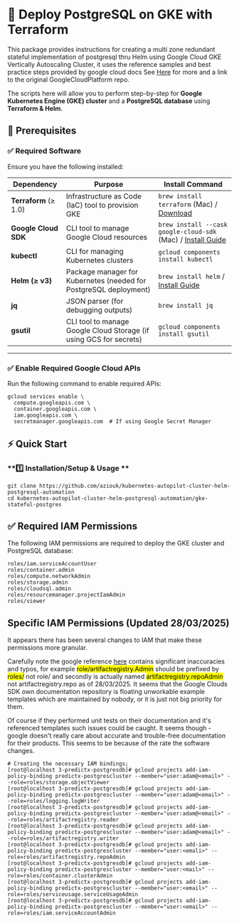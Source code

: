 # 🚀 Deploy PostgreSQL on GKE with Terraform

This package provides instructions for creating a multi zone redundant stateful implementation of postgresql thru Helm
using Google Cloud GKE Vertically Autoscaling Cluster, it uses the reference samples and best practice steps provided by google cloud docs See [Here](https://github.com/aziouk/kubernetes-engine-samples) for more and a link to the original GoogleCloudPlatform repo.

The scripts here will allow you to perform step-by-step for **Google Kubernetes Engine (GKE) cluster** and a **PostgreSQL database** using **Terraform & Helm**.




## 📌 Prerequisites

### ✅ Required Software
Ensure you have the following installed:

| Dependency         | Purpose                                          | Install Command |
|-------------------|------------------------------------------------|----------------|
| **Terraform** (≥ 1.0) | Infrastructure as Code (IaC) tool to provision GKE | `brew install terraform` (Mac) / [Download](https://developer.hashicorp.com/terraform/downloads) |
| **Google Cloud SDK** | CLI tool to manage Google Cloud resources | `brew install --cask google-cloud-sdk` (Mac) / [Install Guide](https://cloud.google.com/sdk/docs/install) |
| **kubectl** | CLI for managing Kubernetes clusters | `gcloud components install kubectl` |
| **Helm (≥ v3)** | Package manager for Kubernetes (needed for PostgreSQL deployment) | `brew install helm` / [Install Guide](https://helm.sh/docs/intro/install/) |
| **jq** | JSON parser (for debugging outputs) | `brew install jq` |
| **gsutil** | CLI tool to manage Google Cloud Storage (if using GCS for secrets) | `gcloud components install gsutil` |

---

### ✅ Enable Required Google Cloud APIs
Run the following command to enable required APIs:
``` 
gcloud services enable \
  compute.googleapis.com \
  container.googleapis.com \
  iam.googleapis.com \
  secretmanager.googleapis.com  # If using Google Secret Manager
```

## ⚡ Quick Start

### **1️⃣ Installation/Setup & Usage **

```
git clone https://github.com/aziouk/kubernetes-autopilot-cluster-helm-postgresql-automation
cd kubernetes-autopilot-cluster-helm-postgresql-automation/gke-stateful-postgres
```

## ✅ Required IAM Permissions

The following IAM permissions are required to deploy the GKE cluster and PostgreSQL database:

```
roles/iam.serviceAccountUser
roles/container.admin
roles/compute.networkAdmin
roles/storage.admin
roles/cloudsql.admin
roles/resourcemanager.projectIamAdmin
roles/viewer
```

## Specific IAM Permissions (Updated 28/03/2025)
It appears there has been several changes to IAM that make these permissions more granular.

Carefully note the google reference [here](https://cloud.google.com/kubernetes-engine/docs/tutorials/stateful-workloads/postgresql#autopilot) contains significant inaccuracies and typos, for example <mark>role/artifactregistry.Admin</mark> should be prefixed by <mark>roles/</mark> not role/ and secondly is actually named <mark>artifactregistry.repoAdmin</mark> not artifactregistry.repo</mark> as of 28/03/2025. It seems that the Google Clouds SDK own documentation repository is floating unworkable example templates which are maintained by nobody, or it is just not big priority for them.

Of course if they performed unit tests on their documentation and it's referenced templates such issues could be caught. It seems though - google doesn't really care about accurate and trouble-free documentation for their products. This seems to be because of the rate the software changes.

```
# Creating the necessary IAM bindings;
[root@localhost 3-predictx-postgresdb]# gcloud projects add-iam-policy-binding predictx-postgrescluster --member="user:adam@<email>" --role=roles/storage.objectViewer
[root@localhost 3-predictx-postgresdb]# gcloud projects add-iam-policy-binding predictx-postgrescluster --member="user:adam@<email>" --role=roles/logging.logWriter
[root@localhost 3-predictx-postgresdb]# gcloud projects add-iam-policy-binding predictx-postgrescluster --member="user:adam@<email>" --role=roles/artifactregistry.reader
[root@localhost 3-predictx-postgresdb]# gcloud projects add-iam-policy-binding predictx-postgrescluster --member="user:adam@<email>" --role=roles/artifactregistry.writer
[root@localhost 3-predictx-postgresdb]# gcloud projects add-iam-policy-binding predictx-postgrescluster --member="user:<emali>" --role=roles/artifactregistry.repoAdmin
[root@localhost 3-predictx-postgresdb]# gcloud projects add-iam-policy-binding predictx-postgrescluster --member="user:<mail>" --role=roles/container.clusterAdmin
[root@localhost 3-predictx-postgresdb]# gcloud projects add-iam-policy-binding predictx-postgrescluster --member="user:<email>" --role=roles/serviceusage.serviceUsageAdmin
[root@localhost 3-predictx-postgresdb]# gcloud projects add-iam-policy-binding predictx-postgrescluster --member="user:<email>" --role=roles/iam.serviceAccountAdmin
```




